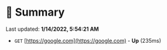 # 📖 Summary
Last updated: **1/14/2022, 5:54:21 AM**

- `GET` [https://google.com](https://google.com) - **Up** (235ms)
